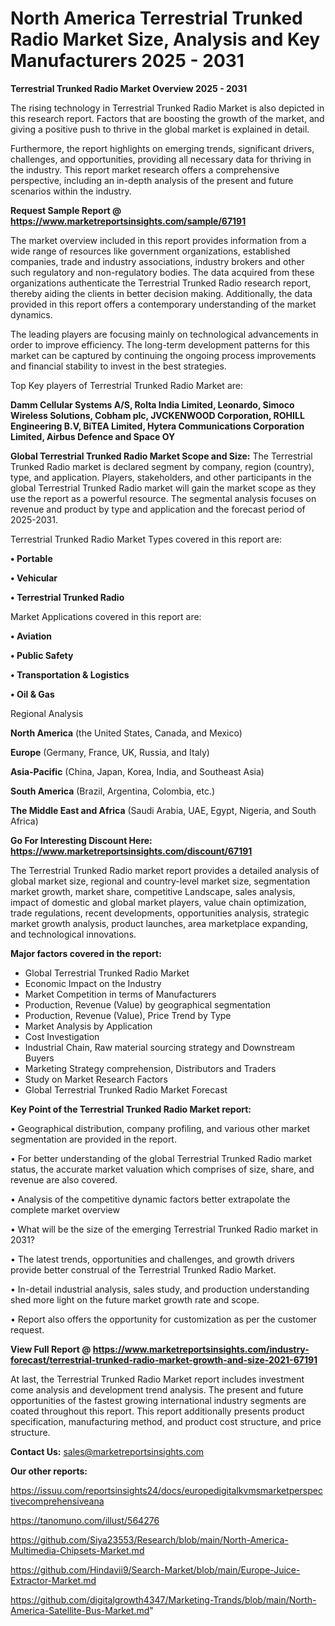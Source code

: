 # North America Terrestrial Trunked Radio Market Size, Analysis and Key Manufacturers 2025 - 2031

<Strong> Terrestrial Trunked Radio Market Overview 2025 - 2031</strong>

The rising technology in Terrestrial Trunked Radio Market is also depicted in this research report. Factors that are boosting the growth of the market, and giving a positive push to thrive in the global market is explained in detail.

Furthermore, the report highlights on emerging trends, significant drivers, challenges, and opportunities, providing all necessary data for thriving in the industry. This report market research offers a comprehensive perspective, including an in-depth analysis of the present and future scenarios within the industry.

<strong>Request Sample Report @ <a href=https://www.marketreportsinsights.com/sample/67191>https://www.marketreportsinsights.com/sample/67191</a></strong>

The market overview included in this report provides information from a wide range of resources like government organizations, established companies, trade and industry associations, industry brokers and other such regulatory and non-regulatory bodies. The data acquired from these organizations authenticate the Terrestrial Trunked Radio research report, thereby aiding the clients in better decision making. Additionally, the data provided in this report offers a contemporary understanding of the market dynamics.

The leading players are focusing mainly on technological advancements in order to improve efficiency. The long-term development patterns for this market can be captured by continuing the ongoing process improvements and financial stability to invest in the best strategies.

Top Key players of Terrestrial Trunked Radio Market are:

<strong>Damm Cellular Systems A/S, Rolta India Limited, Leonardo, Simoco Wireless Solutions, Cobham plc, JVCKENWOOD Corporation, ROHILL Engineering B.V, BiTEA Limited, Hytera Communications Corporation Limited, Airbus Defence and Space OY</strong>

<strong><b>Global Terrestrial Trunked Radio Market Scope and Size:</b></strong>
The Terrestrial Trunked Radio market is declared segment by company, region (country), type, and application. Players, stakeholders, and other participants in the global Terrestrial Trunked Radio market will gain the market scope as they use the report as a powerful resource. The segmental analysis focuses on revenue and product by type and application and the forecast period of 2025-2031.

Terrestrial Trunked Radio Market Types covered in this report are:

<strong>• Portable

• Vehicular

• Terrestrial Trunked Radio</strong>

Market Applications covered in this report are:

<strong>• Aviation

• Public Safety

• Transportation & Logistics

• Oil & Gas</strong> 

Regional Analysis

<strong>North America</strong> (the United States, Canada, and Mexico)

<strong>Europe</strong> (Germany, France, UK, Russia, and Italy)

<strong>Asia-Pacific</strong> (China, Japan, Korea, India, and Southeast Asia)

<strong>South America</strong> (Brazil, Argentina, Colombia, etc.)

<strong>The Middle East and Africa</strong> (Saudi Arabia, UAE, Egypt, Nigeria, and South Africa)

<strong>Go For Interesting Discount Here: <a href=https://www.marketreportsinsights.com/discount/67191>https://www.marketreportsinsights.com/discount/67191</a></strong>

The Terrestrial Trunked Radio market report provides a detailed analysis of global market size, regional and country-level market size, segmentation market growth, market share, competitive Landscape, sales analysis, impact of domestic and global market players, value chain optimization, trade regulations, recent developments, opportunities analysis, strategic market growth analysis, product launches, area marketplace expanding, and technological innovations.

<strong><b>Major factors covered in the report:</b></strong>
<ul>
  <li>Global Terrestrial Trunked Radio Market </li>
  <li>Economic Impact on the Industry</li>
  <li>Market Competition in terms of Manufacturers</li>
  <li>Production, Revenue (Value) by geographical segmentation</li>
  <li>Production, Revenue (Value), Price Trend by Type</li>
  <li>Market Analysis by Application</li>
  <li>Cost Investigation</li>
  <li>Industrial Chain, Raw material sourcing strategy and Downstream Buyers</li>
  <li>Marketing Strategy comprehension, Distributors and Traders</li>
  <li>Study on Market Research Factors</li>
  <li>Global Terrestrial Trunked Radio Market Forecast</li>
</ul>

<strong><b>Key Point of the Terrestrial Trunked Radio Market report:</b></strong>

• Geographical distribution, company profiling, and various other market segmentation are provided in the report.

• For better understanding of the global Terrestrial Trunked Radio market status, the accurate market valuation which comprises of size, share, and revenue are also covered.

• Analysis of the competitive dynamic factors better extrapolate the complete market overview

• What will be the size of the emerging Terrestrial Trunked Radio market in 2031?

• The latest trends, opportunities and challenges, and growth drivers provide better construal of the Terrestrial Trunked Radio Market.

• In-detail industrial analysis, sales study, and production understanding shed more light on the future market growth rate and scope.

• Report also offers the opportunity for customization as per the customer request.

<strong><b>View Full Report @ <a href=https://www.marketreportsinsights.com/industry-forecast/terrestrial-trunked-radio-market-growth-and-size-2021-67191>https://www.marketreportsinsights.com/industry-forecast/terrestrial-trunked-radio-market-growth-and-size-2021-67191</a></b></strong>


At last, the Terrestrial Trunked Radio Market report includes investment come analysis and development trend analysis. The present and future opportunities of the fastest growing international industry segments are coated throughout this report. This report additionally presents product specification, manufacturing method, and product cost structure, and price structure.

<strong>Contact Us:</strong>
sales@marketreportsinsights.com

<strong>Our other reports:</strong>

<a href=https://issuu.com/reportsinsights24/docs/europedigitalkvmsmarketperspectivecomprehensiveana>https://issuu.com/reportsinsights24/docs/europedigitalkvmsmarketperspectivecomprehensiveana</a>

<a href=https://tanomuno.com/illust/564276>https://tanomuno.com/illust/564276</a>

<a href=https://github.com/Siya23553/Research/blob/main/North-America-Multimedia-Chipsets-Market.md>https://github.com/Siya23553/Research/blob/main/North-America-Multimedia-Chipsets-Market.md</a>

<a href=https://github.com/Hindavii9/Search-Market/blob/main/Europe-Juice-Extractor-Market.md>https://github.com/Hindavii9/Search-Market/blob/main/Europe-Juice-Extractor-Market.md</a>

<a href=https://github.com/digitalgrowth4347/Marketing-Trands/blob/main/North-America-Satellite-Bus-Market.md>https://github.com/digitalgrowth4347/Marketing-Trands/blob/main/North-America-Satellite-Bus-Market.md</a>"
